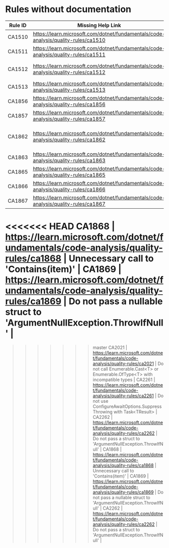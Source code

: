 # Rules without documentation

Rule ID | Missing Help Link | Title |
--------|-------------------|-------|
CA1510 | <https://learn.microsoft.com/dotnet/fundamentals/code-analysis/quality-rules/ca1510> | Use ArgumentNullException throw helper |
CA1511 | <https://learn.microsoft.com/dotnet/fundamentals/code-analysis/quality-rules/ca1511> | Use ArgumentException throw helper |
CA1512 | <https://learn.microsoft.com/dotnet/fundamentals/code-analysis/quality-rules/ca1512> | Use ArgumentOutOfRangeException throw helper |
CA1513 | <https://learn.microsoft.com/dotnet/fundamentals/code-analysis/quality-rules/ca1513> | Use ObjectDisposedException throw helper |
CA1856 | <https://learn.microsoft.com/dotnet/fundamentals/code-analysis/quality-rules/ca1856> | Incorrect usage of ConstantExpected attribute |
CA1857 | <https://learn.microsoft.com/dotnet/fundamentals/code-analysis/quality-rules/ca1857> | A constant is expected for the parameter |
CA1862 | <https://learn.microsoft.com/dotnet/fundamentals/code-analysis/quality-rules/ca1862> | Prefer the 'StringComparison' method overloads to perform case-insensitive string comparisons |
CA1863 | <https://learn.microsoft.com/dotnet/fundamentals/code-analysis/quality-rules/ca1863> | Use 'CompositeFormat' |
CA1865 | <https://learn.microsoft.com/dotnet/fundamentals/code-analysis/quality-rules/ca1865> | Use char overload |
CA1866 | <https://learn.microsoft.com/dotnet/fundamentals/code-analysis/quality-rules/ca1866> | Use char overload |
CA1867 | <https://learn.microsoft.com/dotnet/fundamentals/code-analysis/quality-rules/ca1867> | Use char overload |
<<<<<<< HEAD
CA1868 | <https://learn.microsoft.com/dotnet/fundamentals/code-analysis/quality-rules/ca1868> | Unnecessary call to 'Contains(item)' |
CA1869 | <https://learn.microsoft.com/dotnet/fundamentals/code-analysis/quality-rules/ca1869> | Do not pass a nullable struct to 'ArgumentNullException.ThrowIfNull' |
=======
>>>>>>> master
CA2021 | <https://learn.microsoft.com/dotnet/fundamentals/code-analysis/quality-rules/ca2021> | Do not call Enumerable.Cast\<T> or Enumerable.OfType\<T> with incompatible types |
CA2261 | <https://learn.microsoft.com/dotnet/fundamentals/code-analysis/quality-rules/ca2261> | Do not use ConfigureAwaitOptions.SuppressThrowing with Task\<TResult> |
CA2262 | <https://learn.microsoft.com/dotnet/fundamentals/code-analysis/quality-rules/ca2262> | Do not pass a struct to 'ArgumentNullException.ThrowIfNull' |
CA1868 | <https://learn.microsoft.com/dotnet/fundamentals/code-analysis/quality-rules/ca1868> | Unnecessary call to 'Contains(item)' |
CA1869 | <https://learn.microsoft.com/dotnet/fundamentals/code-analysis/quality-rules/ca1869> | Do not pass a nullable struct to 'ArgumentNullException.ThrowIfNull' |
CA2262 | <https://learn.microsoft.com/dotnet/fundamentals/code-analysis/quality-rules/ca2262> | Do not pass a struct to 'ArgumentNullException.ThrowIfNull' |

